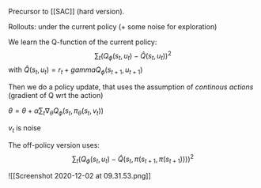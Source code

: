 Precursor to [[SAC]] (hard version).

Rollouts: under the current policy (+ some noise for exploration)

We learn the Q-function of the current policy:
$$
\sum_t (Q_{\phi}(s_t, u_t) - \hat{Q}(s_t, u_t))^2
$$
with $\hat{Q}(s_t, u_t) = r_t + gamma Q_{\phi}(s_{t +1}, u_{t + 1})$

Then we do a policy update, that uses the assumption of *continous actions* (gradient of Q wrt the action)

$\theta = \theta + \alpha \sum_t \nabla_{\theta} Q_{\phi}(s_t, \pi_{\theta}(s_t, v_t))$

$v_t$ is noise

The off-policy version uses:
$$
\sum_t (Q_{\phi}(s_t, u_t) - \hat{Q}(s_t, \pi(s_{t + 1}, \pi(s_{t + 1}))))^2
$$

![[Screenshot 2020-12-02 at 09.31.53.png]]


